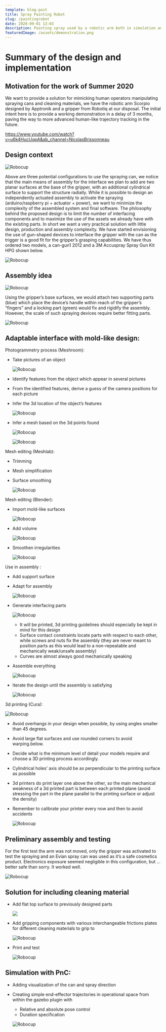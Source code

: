 ```yaml
---
template: blog-post
title: Spray Painting Robot
slug: /paintingrobot
date: 2020-09-01 13:03
description: Painting spray used by a robotic arm both in simulation and hardware
featuredImage: /assets/demonstration.png
---
```

<!--StartFragment-->

# Summary of the design and implementation

## Motivation for the work of Summer 2020

We want to provide a solution for mimicking human operators manipulating spraying cans and cleaning materials, we have the robotic arm Scorpio designed by Apptronik and a gripper from Robotiq at our disposal. The initial intent here is to provide a working demonstration in a delay of 3 months, paving the way to more advanced human-like trajectory tracking in the future.

![](<>)<https://www.youtube.com/watch?v=u6k4HucUqpA&ab_channel=NicolasBrissonneau>

## Design context

![Robocup](/assets/paint_2.jpg)

Above are three potential configurations to use the spraying can, we notice that the main means of assembly for the interface we plan to add are two planar surfaces at the base of the gripper, with an additional cylindrical surface to support the structure radially. While it is possible to design an independently actuated assembly to activate the spraying (arduino/raspberry pi + actuator + power), we want to minimize the complexity of the assembled system and final software. The philosophy behind the proposed design is to limit the number of interfacing components and to maximize the use of the assets we already have with the existing parts. In short we want a very practical solution with little design, production and assembly complexity. We have started envisioning the use of gun-shaped devices to interface the gripper with the can as the trigger is a good fit for the gripper’s grasping capabilities. We have thus ordered two models, a can-gun1 2012 and a 3M Accuspray Spray Gun Kit HPG shown below.

![Robocup](/assets/paint_3.jpg)

## Assembly idea

![Robocup](/assets/paint_4.jpg)

Using the gripper’s base surfaces, we would attach two supporting parts (blue) which place the device’s handle within reach of the gripper’s “fingers” and a locking part (green) would fix and rigidify the assembly. However, the scale of such spraying devices require better fitting parts.

![Robocup](/assets/paint_5.jpg)

## Adaptable interface with mold-like design:

Photogrammetry process (Meshroom):

* Take pictures of an object

  ![Robocup](/assets/paint_6.jpg)
* Identify features from the object which appear in several pictures
* From the identified features, derive a guess of the camera positions for each picture
* Infer the 3d location of the object’s features

  ![Robocup](/assets/paint_7.jpg)
* Infer a mesh based on the 3d points found

  ![Robocup](/assets/paint_8.jpg)

  ![Robocup](/assets/paint_9.jpg)

Mesh editing (Meshlab):

* Trimming
* Mesh simplification
* Surface smoothing

  ![Robocup](/assets/paint_10.jpg)

Mesh editing (Blender):

* Import mold-like surfaces

  ![Robocup](/assets/paint_11.jpg)
* Add volume

  ![Robocup](/assets/paint_12.jpg)
* Smoothen irregularities

  ![Robocup](/assets/paint_13.jpg)

Use in assembly​ :

* Add support surface
* Adapt for assembly

  ![Robocup](/assets/paint_14.jpg)
* Generate interfacing parts

  ![Robocup](/assets/paint_15.jpg)

  * It will be printed, 3d printing guidelines should especially be kept in mind for this design
  * Surface contact constraints locate parts with respect to each other, while screws and nuts fix the assembly (they are never meant to position parts as this would lead to a non-repeatable and mechanically weak/unsafe assembly)
  * Curves are almost always good mechanically speaking
* Assemble everything

  ![Robocup](/assets/paint_16.jpg)
* Iterate the design until the assembly is satisfying

  ![Robocup](/assets/paint_17.jpg)

3d printing (Cura):

![Robocup](/assets/paint_18.jpg)

* Avoid overhangs in your design when possible, by using angles smaller than 45 degrees.
* Avoid large flat surfaces and use rounded corners to avoid warping.below.
* Decide what is the minimum level of detail your models require and choose a 3D printing process accordingly.
* Cylindrical holes’ axis should be as perpendicular to the printing surface as possible
* 3d printers do print layer one above the other, so the main mechanical weakness of a 3d printed part is between each printed plane (avoid stressing the part in the plane parallel to the printing surface or adjust the density)
* Remember to calibrate your printer every now and then to avoid accidents

  ![Robocup](/assets/paint_19.jpg)

## Preliminary assembly and testing

For the first test the arm was not moved, only the gripper was activated to test the spraying and an Evian spray can was used as it’s a safe cosmetics product. Electronics exposure seemed negligible in this configuration, but ... better safe than sorry. It worked well.

![Robocup](/assets/paint_20.jpg)

## Solution for including cleaning material

* Add flat top surface to previously designed parts

  ![](/assets/paint_21.jpg)
* Add gripping components with various interchangeable frictions plates for different cleaning materials to grip to

  ![Robocup](/assets/paint_22.jpg)
* Print and test

  ![Robocup](/assets/paint_23.jpg)

## Simulation with PnC:

* Adding visualization of the can and spray direction
* Creating simple end-effector trajectories in operational space from within the gazebo plugin with

  * Relative and absolute pose control
  * Duration specification

  ![Robocup](/assets/paint_24.jpg)

<!--EndFragment-->